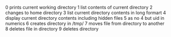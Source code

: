 0 prints current working directory
1 list contents of current directory
2 changes to home directory
3 list current directory contents in long formart
4 display current directory contents including hidden files
5 as no 4 but uid in numerics
6 creates directory in /tmp/
7 moves file from directory to another
8 deletes file in directory
9 deletes directory
